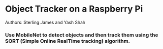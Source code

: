 # Object Tracker on a Raspberry Pi
Authors: Sterling James and Yash Shah


### Use MobileNet to detect objects and then track them using the SORT (Simple Online RealTime tracking) algorithm.
